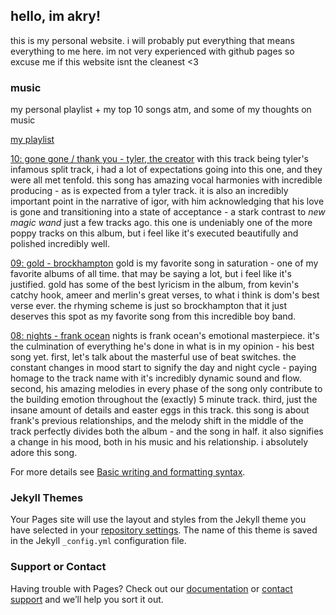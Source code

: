 ## hello, im akry!

this is my personal website. i will probably put everything that means everything to me here. im not very experienced with github pages so excuse me if this website isnt the cleanest <3

### music

my personal playlist + my top 10 songs atm, and some of my thoughts on music

[my playlist](https://open.spotify.com/playlist/65YDXHt2dCJNvclejSRfWM?si=2bf6e34d460e4f5d)

[10: gone gone / thank you - tyler, the creator](https://open.spotify.com/track/1hz7SRTGUNAtIQ46qiNv2p?si=2f2a9b1e4cf34a44)
with this track being tyler's infamous split track, i had a lot of expectations going into this one, and they were all met tenfold. this song has amazing vocal harmonies with incredible producing - as is expected from a tyler track. it is also an incredibly important point in the narrative of igor, with him acknowledging that his love is gone and transitioning into a state of acceptance - a stark contrast to _new magic wand_ just a few tracks ago. this one is undeniably one of the more poppy tracks on this album, but i feel like it's executed beautifully and polished incredibly well.

[09: gold - brockhampton](https://open.spotify.com/track/7HRv1sYuwgoea1m0JRvChV?si=a5b6085860884a31)
gold is my favorite song in saturation - one of my favorite albums of all time. that may be saying a lot, but i feel like it's justified. gold has some of the best lyricism in the album, from kevin's catchy hook, ameer and merlin's great verses, to what i think is dom's best verse ever. the rhyming scheme is just so brockhampton that it just deserves this spot as my favorite song from this incredible boy band.

[08: nights - frank ocean](https://open.spotify.com/track/7eqoqGkKwgOaWNNHx90uEZ?si=4cba679750be44e3)
nights is frank ocean's emotional masterpiece. it's the culmination of everything he's done in what is in my opinion - his best song yet. first, let's talk about the masterful use of beat switches. the constant changes in mood start to signify the day and night cycle - paying homage to the track name with it's incredibly dynamic sound and flow. second, his amazing melodies in every phase of the song only contribute to the building emotion throughout the (exactly) 5 minute track. third, just the insane amount of details and easter eggs in this track. this song is about frank's previous relationships, and the melody shift in the middle of the track perfectly divides both the album - and the song in half. it also signifies a change in his mood, both in his music and his relationship. i absolutely adore this song.

For more details see [Basic writing and formatting syntax](https://docs.github.com/en/github/writing-on-github/getting-started-with-writing-and-formatting-on-github/basic-writing-and-formatting-syntax).

### Jekyll Themes

Your Pages site will use the layout and styles from the Jekyll theme you have selected in your [repository settings](https://github.com/akryl1k/akryl1k.github.io/settings/pages). The name of this theme is saved in the Jekyll `_config.yml` configuration file.

### Support or Contact

Having trouble with Pages? Check out our [documentation](https://docs.github.com/categories/github-pages-basics/) or [contact support](https://support.github.com/contact) and we’ll help you sort it out.
